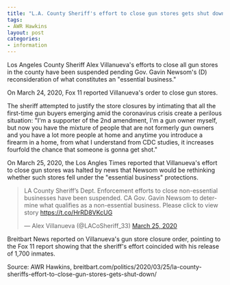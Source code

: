 ```yaml
---
title: "L.A. County Sheriff's effort to close gun stores gets shut down"
tags:
- AWR Hawkins
layout: post
categories:
- information
---
```


Los Angeles County Sheriff Alex Villanueva's efforts to close all gun stores in the county have been suspended pending Gov. Gavin Newsom's (D) reconsideration of what constitutes an "essential business."

On March 24, 2020, Fox 11 reported Villanueva's order to close gun stores.

The sheriff attempted to justify the store closures by intimating that all the first-time gun buyers emerging amid the coronavirus crisis create a perilous situation: "I'm a supporter of the 2nd amendment, I'm a gun owner myself, but now you have the mixture of people that are not formerly gun owners and you have a lot more people at home and anytime you introduce a firearm in a home, from what I understand from CDC studies, it increases fourfold the chance that someone is gonna get shot."

On March 25, 2020, the Los Angles Times reported that Villanueva's effort to close gun stores was halted by news that Newsom would be rethinking whether such stores fell under the "essential business" protections.

<blockquote class="twitter-tweet"><p lang="en" dir="ltr">LA County Sheriff’s Dept. Enforcement efforts to close non-essential businesses have been suspended. CA Gov. Gavin Newsom to determine what qualifies as a non-essential business. Please click to view story <a href="https://t.co/HrRD8VKcUG">https://t.co/HrRD8VKcUG</a></p>&mdash; Alex Villanueva (@LACoSheriff_33) <a href="https://twitter.com/LACoSheriff_33/status/1242750540158603265">March 25, 2020</a></blockquote> <script async src="https://platform.x.com/widgets.js" charset="utf-8"></script>

Breitbart News reported on Villanueva's gun store closure order, pointing to the Fox 11 report showing that the sheriff's effort coincided with his release of 1,700 inmates.

Source: AWR Hawkins, breitbart.com/politics/2020/03/25/la-county-sheriffs-effort-to-close-gun-stores-gets-shut-down/
